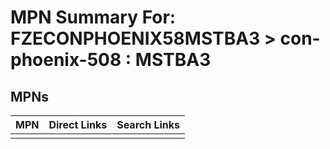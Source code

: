 



# MPN Summary For: FZECONPHOENIX58MSTBA3 > con-phoenix-508 : MSTBA3

## MPNs
  

|MPN|Direct Links|Search Links|
| :--- | :--- | :--- |
||||
